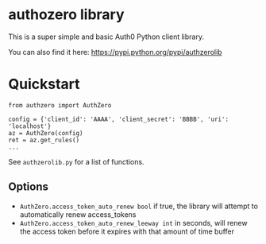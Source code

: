 # authozero library

This is a super simple and basic Auth0 Python client library.

You can also find it here: https://pypi.python.org/pypi/authzerolib

# Quickstart

```
from authzero import AuthZero

config = {'client_id': 'AAAA', 'client_secret': 'BBBB', 'uri': 'localhost'}
az = AuthZero(config)
ret = az.get_rules()
...
```

See `authzerolib.py` for a list of functions.


## Options

- `AuthZero.access_token_auto_renew bool` if true, the library will attempt to automatically renew access_tokens
- `AuthZero.access_token_auto_renew_leeway int` in seconds, will renew the access token before it expires with that
  amount of time buffer
